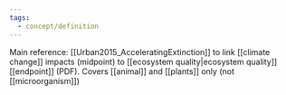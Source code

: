 ```yaml
---
tags:
  - concept/definition
---
```

Main reference: [[Urban2015_AcceleratingExtinction]] to link [[climate change]] impacts (midpoint) to [[ecosystem quality|ecosystem quality]] [[endpoint]] (PDF). Covers [[animal]] and [[plants]] only (not [[microorganism]])